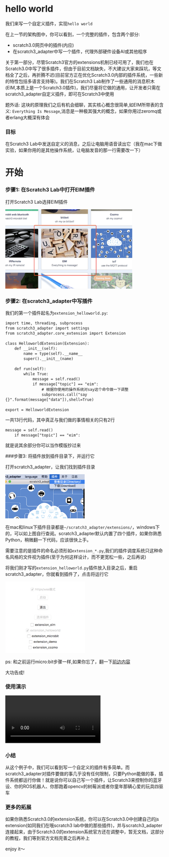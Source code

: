 # hello world
我们来写一个自定义插件，实现`hello world`

在上一节的架构图中，你可以看到，一个完整的插件，包含两个部分:

*  scratch3.0网页中的插件(内应)
*  在scratch3_adapter中写一个插件，代理外部硬件设备AI或其他程序

关于第一部分，尽管Scratch3官方的extensions机制已经可用了，我们也在Scratch3.0中写了很多插件，但由于目前文档缺失，不大建议大家来踩坑，等文档全了之后，再折腾不迟(目前官方正在优化Scratch3.0内部的插件系统，一些新的特性包括多语言支持等)。我们在Scratch3 Lab制作了一些通用的消息积木(EIM,本质上是一个Scratch3.0插件)，我们尽量将它做的通用，让开发者只需在scratch3_adapter自定义插件，即可在Scratch3中使用

题外话:  这块的原理我们之后有机会细聊，其实核心概念很简单,如EIM所带表的含义: `Everything Is Message`,消息是一种极其强大的概念，如果你用过zeromq或者erlang大概深有体会

### 目标
在Scratch3 Lab中发送自定义的消息，之后让电脑用语音读出它（我在mac下做实验，如果你用的是其他操作系统，让电脑发音的那一行需要改一下）

# 开始
### 步骤1: 在Scratch3 Lab中打开EIM插件
打开Scratch3 Lab选择EIM插件


<img width="400px" src="../../img/scratch3_extensions_eim.png"/>


### 步骤2: 在scratch3_adapter中写插件

我们的第一个插件起名为`extension_helloworld.py`:

```
import time, threading, subprocess
from scratch3_adapter import settings
from scratch3_adapter.core_extension import Extension

class HelloworldExtension(Extension):
    def __init__(self):
        name = type(self).__name__
        super().__init__(name)

    def run(self):
        while True:
            message = self.read()
            if message["topic"] == "eim":
                # 根据你使用的操作系统对say这个命令做一下调整
                subprocess.call("say {}".format(message["data"]),shell=True)

export = HelloworldExtension
```

一共13行代码，其中真正与我们做的事情相关的只有2行

```
message = self.read()
    if message["topic"] == "eim":
```

就是说其余部分你可以当作模版抄过来

###步骤3: 将插件放到插件目录下，并运行它

打开scratch3_adapter，让我们找到插件目录

<img width="250px" src="../../img/scratch3_adapter_log_dir.png"/>

在mac和linux下插件目录都是`~/scratch3_adapter/extensions/`，windows下的，可以如上图自行查阅。scratch3_adapter默认内置了四个插件，如果你熟悉Python，稍微翻一下代码，应该很快上手。

需要注意的是插件的命名必须形如`extension_*.py`,我们的插件调度系统只这种命名风格的文件视为插件(至于为何这样设计，而不更宽松一些，之后再说)

将我们刚才写的`extension_helloworld.py`插件放入目录之后，重启scratch3_adapter，你就看到插件了，点击将运行它

<img width="250px" src="../../img/run_helloworld.png"/>


ps: 和之前运行micro:bit步骤一样,如果你忘了，翻一下[前边内容](/user_guide/usage/#2-scratch3_adapter)

大功告成!

### 使用演示

<video src="../../img/eim_helloworld.mp4" controls="controls"></video>


### 小结
从这个例子中，我们可以看到写一个自定义的插件有多简单。而scratch3_adapter对插件要做的事几乎没有任何限制，只要Python能做的事，插件系统都运行你做！就是说你可以自己写一个插件，让Scratch3来控制你的蓝牙设、你的ROS机器人、你那跑着opencv的树莓派或者你童年那辆心爱的玩具四驱车

### 更多的拓展
如果你熟悉Scratch3.0的extension系统，你可以在Scratch3.0中创建自己的js extension(如同我们在哦scratch3 lab中做的那些插件)，并与scratch3_adapter连接起来，由于Scratch3.0的extension系统官方还在调整中，暂无文档，这部分的教程，我们等到官方文档完善之后再补上


enjoy it～